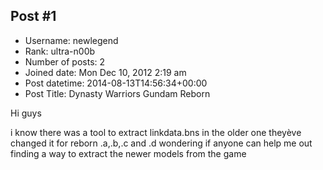 ## Post #1
- Username: newlegend
- Rank: ultra-n00b
- Number of posts: 2
- Joined date: Mon Dec 10, 2012 2:19 am
- Post datetime: 2014-08-13T14:56:34+00:00
- Post Title: Dynasty Warriors Gundam Reborn

Hi guys

i know there was a tool to extract linkdata.bns in the older one
theyève changed it for reborn .a,.b,.c and .d
wondering if anyone can help me out finding a way to extract the newer models from the game
